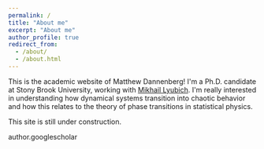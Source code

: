 ```yaml
---
permalink: /
title: "About me"
excerpt: "About me"
author_profile: true
redirect_from: 
  - /about/
  - /about.html
---
```


This is the academic website of Matthew Dannenberg!  I'm a Ph.D. candidate at Stony Brook University, working with [Mikhail Lyubich](math.stonybrook.edu/mlyubich).  I'm really interested in understanding how dynamical systems transition into chaotic behavior and how this relates to the theory of phase transitions in statistical physics.

This site is still under construction.


author.googlescholar